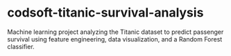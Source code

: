 # codsoft-titanic-survival-analysis
Machine learning project analyzing the Titanic dataset to predict passenger survival using feature engineering, data visualization, and a Random Forest classifier.
